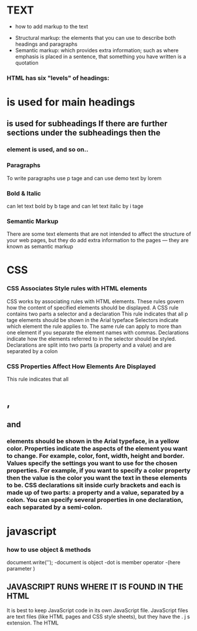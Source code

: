 # TEXT
* how to add markup to the text
 - Structural markup: the elements that you can use to 
    describe both headings and paragraphs
  - Semantic markup: which provides extra information; such 
    as where emphasis is placed in a sentence, that something 
    you have written is a quotation  

### HTML has six "levels" of headings:
<h1> is used for main headings
<h2> is used for subheadings
If there are further sections 
under the subheadings then the 
<h3> element is used, and so 
on..


### Paragraphs
 To write paragraphs use p tage and can use demo text by lorem


### Bold & Italic
  can let text bold by b tage and can let text italic by i tage 

 ### Semantic Markup

There are some text elements that are not intended to affect the 
structure of your web pages, but they do add extra information to the 
pages — they are known as semantic markup



# CSS

### CSS Associates Style rules with HTML elements

CSS works by associating rules with HTML elements. These rules govern 
how the content of specified elements should be displayed. A CSS rule 
contains two parts  a selector and a declaration
This rule indicates that all p tage
elements should be shown in the 
Arial typeface 
Selectors indicate which 
element the rule applies to. 
The same rule can apply to 
more than one element if you 
separate the element names 
with commas.
Declarations indicate how 
the elements referred to in 
the selector should be styled. 
Declarations are split into two 
parts (a property and a value) 
and are separated by a colon

### CSS Properties Affect How Elements Are Displayed

This rule indicates that all <h1>, 
<h2> and <h3> elements 
should be shown in the Arial 
typeface, in a yellow color.
Properties indicate the aspects 
of the element you want to 
change. For example, color, font, 
width, height and border.
Values specify the settings 
you want to use for the chosen 
properties. For example, if you 
want to specify a color property 
then the value is the color you 
want the text in these elements 
to be.
CSS declarations sit inside curly brackets and each is made up of two 
parts: a property and a value, separated by a colon. You can specify 
several properties in one declaration, each separated by a semi-colon.


# javascript

### how to use object & methods 
  document.write('');
 -document is object 
 -dot is member operator 
 -(here parameter )

## JAVASCRIPT RUNS WHERE IT IS FOUND IN THE HTML

It is best to keep JavaScript code in its own JavaScript 
file. JavaScript files are text files (like HTML pages and 
CSS style sheets), but they have the . j s extension. 
The HTML <script> element is used in HTML pages 
to tell the browser to load the JavaScript file (rather like 
the <link> element can be used to load a CSS file). 
If you view the source code of the page in the browser, 
the JavaScript will not have changed the HTML, 
because the script works with the model of the web 
page that the browser has created.


### how declear varible 

- set varible type (var,let,const)
- after that we set (name for variable)

### how set value for variable 

    we set value  by assign  
like 
var name="amer"
we set value by assign 
  

### SWITCH STATEMENTS 
A switch statement starts with a 
variable called the switch value. 
Each case indicates a possible 
value for this variable and the 
code that should run if the 
variable matches that value. 
